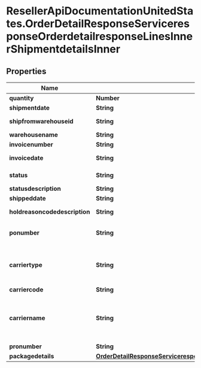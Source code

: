 # ResellerApiDocumentationUnitedStates.OrderDetailResponseServiceresponseOrderdetailresponseLinesInnerShipmentdetailsInner

## Properties

Name | Type | Description | Notes
------------ | ------------- | ------------- | -------------
**quantity** | **Number** | quantity shipped | [optional] 
**shipmentdate** | **String** | date of shipment | [optional] 
**shipfromwarehouseid** | **String** | Warehouse product was shipped from | [optional] 
**warehousename** | **String** | name of the warehouse | [optional] 
**invoicenumber** | **String** | Invoice Number | [optional] 
**invoicedate** | **String** | date on the invoice generated | [optional] 
**status** | **String** | code for current Status of the order | [optional] 
**statusdescription** | **String** | Description of status | [optional] 
**shippeddate** | **String** | date of shipment | [optional] 
**holdreasoncodedescription** | **String** | Description of the code if the order is on hold | [optional] 
**ponumber** | **String** | Ingram PO Number to vendors for direct ship orders | [optional] 
**carriertype** | **String** | Helps to determine shipment type. for e.g. LTL is used for heavy shipment. SML is used for light shipment | [optional] 
**carriercode** | **String** |  | [optional] 
**carriername** | **String** | Name of the carrier. If carriername is LTL then the tracking info is in the \&quot;pronumber\&quot; data field | [optional] 
**pronumber** | **String** |  | [optional] 
**packagedetails** | [**OrderDetailResponseServiceresponseOrderdetailresponseLinesInnerShipmentdetailsInnerPackagedetails**](OrderDetailResponseServiceresponseOrderdetailresponseLinesInnerShipmentdetailsInnerPackagedetails.md) |  | [optional] 



